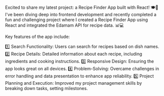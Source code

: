 Excited to share my latest project: a Recipe Finder App built with React! 🍽️🚀
I've been diving deep into frontend development and recently completed a fun and challenging project where I created a Recipe Finder App using React and integrated the Edamam API for recipe data. 📊💻

Key features of the app include:

1️⃣ Search Functionality: Users can search for recipes based on dish names.
2️⃣ Recipe Details: Detailed information about each recipe, including ingredients and cooking instructions.
3️⃣ Responsive Design: Ensuring the app looks great on all devices.
4️⃣ Problem-Solving: Overcame challenges in error handling and data presentation to enhance app reliability.
5️⃣ Project Planning and Execution: Improved my project management skills by breaking down tasks, setting milestones.
